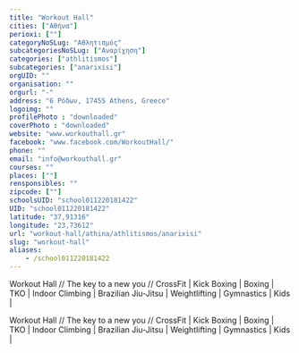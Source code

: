 ```yaml
---
title: "Workout Hall"
cities: ["Αθήνα"]
perioxi: [""]
categoryNoSLug: "Αθλητισμός"
subcategoriesNoSLug: ["Αναρίχηση"]
categories: ["athlitismos"]
subcategories: ["anarixisi"]
orgUID: ""
organisation: ""
orgurl: "-"
address: "6 Ρόδων, 17455 Athens, Greece"
logoimg: ""
profilePhoto : "downloaded"
coverPhoto : "downloaded"
website: "www.workouthall.gr"
facebook: "www.facebook.com/WorkoutHall/"
phone: ""
email: "info@workouthall.gr"
courses: ""
places: [""]
rensponsibles: ""
zipcode: [""]
schoolsUID: "school011220181422"
UID: "school011220181422"
latitude: "37,91316"
longitude: "23,73612"
url: "workout-hall/athina/athlitismos/anarixisi"
slug: "workout-hall"
aliases:
    - /school011220181422
---
```



Workout Hall // The key to a new you // CrossFit | Kick Boxing | Boxing | TKO | Indoor Climbing | Brazilian Jiu-Jitsu | Weightlifting | Gymnastics | Kids |

Workout Hall // The key to a new you // CrossFit | Kick Boxing | Boxing | TKO | Indoor Climbing | Brazilian Jiu-Jitsu | Weightlifting | Gymnastics | Kids |